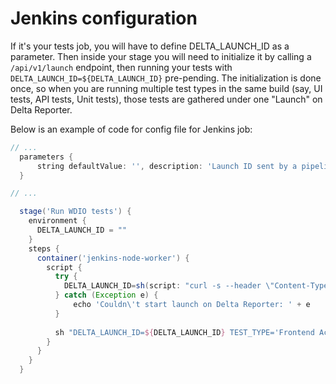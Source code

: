 # Jenkins configuration


If it's your tests job, you will have to define DELTA_LAUNCH_ID as a parameter. Then inside your stage you will need to initialize it by calling a `/api/v1/launch` endpoint, then running your tests with `DELTA_LAUNCH_ID=${DELTA_LAUNCH_ID}` pre-pending. The initialization is done once, so when you are running multiple test types in the same build (say, UI tests, API tests, Unit tests), those tests are gathered under one "Launch" on Delta Reporter.

Below is an example of code for config file for Jenkins job:

```groovy
// ...
  parameters {
      string defaultValue: '', description: 'Launch ID sent by a pipeline, leave it blank', name: 'DELTA_LAUNCH_ID', trim: false
  }

// ...

  stage('Run WDIO tests') {
    environment {
      DELTA_LAUNCH_ID = ""
    }
    steps {
      container('jenkins-node-worker') {
        script {
          try {
            DELTA_LAUNCH_ID=sh(script: "curl -s --header \"Content-Type: application/json\" --request POST --data '{\"name\": \"${JOB_NAME} | ${BUILD_NUMBER} | Wdio Tests\", \"project\": \"Your project\"}' https://delta-core-url/api/v1/launch | python -c 'import sys, json; print(json.load(sys.stdin)[\"id\"])';", returnStdout: true)
          } catch (Exception e) {
              echo 'Couldn\'t start launch on Delta Reporter: ' + e
          }
          
          sh "DELTA_LAUNCH_ID=${DELTA_LAUNCH_ID} TEST_TYPE='Frontend Acceptance Tests' ./node_modules/.bin/wdio ./wdio.conf.js"
        }
      }
    }  
  }
```